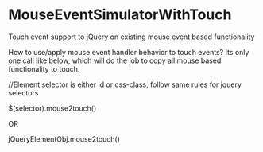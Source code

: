 MouseEventSimulatorWithTouch
============================

Touch event support to jQuery on existing mouse event based functionality

How to use/apply mouse event handler behavior to touch events?
Its only one call like below, which will do the job to copy all mouse based functionality to touch.

//Element selector is either id or css-class, follow same rules for jquery selectors

$(selector).mouse2touch() 

OR 

jQueryElementObj.mouse2touch() 
